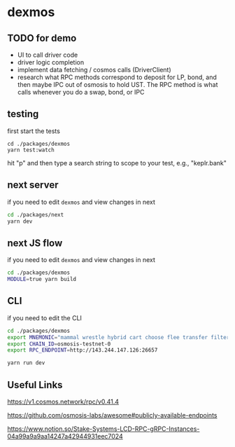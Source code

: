 # dexmos

## TODO for demo

- UI to call driver code
- driver logic completion
- implement data fetching / cosmos calls (DriverClient)
- research what RPC methods correspond to deposit for LP, bond, and then maybe IPC out of osmosis to hold UST. The RPC method is what calls whenever you do a swap, bond, or IPC

## testing

first start the tests

```
cd ./packages/dexmos
yarn test:watch
```

hit "p" and then type a search string to scope to your test, e.g., "keplr.bank"

## next server

if you need to edit `dexmos` and view changes in next

```sh
cd ./packages/next
yarn dev
```

## next JS flow

if you need to edit `dexmos` and view changes in next

```sh
cd ./packages/dexmos
MODULE=true yarn build
```

## CLI

if you need to edit the CLI

```sh
cd ./packages/dexmos
export MNEMONIC="mammal wrestle hybrid cart choose flee transfer filter fly object swamp rookie"
export CHAIN_ID=osmosis-testnet-0
export RPC_ENDPOINT=http://143.244.147.126:26657

yarn run dev
```

## Useful Links

https://v1.cosmos.network/rpc/v0.41.4

https://github.com/osmosis-labs/awesome#publicly-available-endpoints

https://www.notion.so/Stake-Systems-LCD-RPC-gRPC-Instances-04a99a9a9aa14247a42944931eec7024


